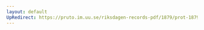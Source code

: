 ```yaml
---
layout: default
UpRedirect: https://pruto.im.uu.se/riksdagen-records-pdf/1879/prot-1879--fk--037/prot-1879--fk--037_031.pdf
---
```

